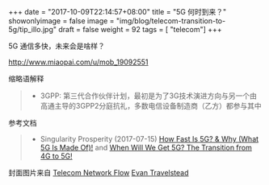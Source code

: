 +++
date = "2017-10-09T22:14:57+08:00"
title = "5G 何时到来？"
showonlyimage = false
image = "img/blog/telecom-transition-to-5g/tip_illo.jpg"
draft = false
weight = 92
tags = [ "telecom"]
+++

5G 通信多快，未来会是啥样？
<!--more-->

http://www.miaopai.com/u/mob_19092551


缩略语解释

> - 3GPP: 第三代合作伙伴计划，最初是为了3G技术演进方向与另一个由高通主导的3GPP2分庭抗礼，多数电信设备制造商（乙方）都参与其中

参考文档

> - Singularity Prosperity (2017-07-15) [How Fast Is 5G? & Why (What 5G Is Made Of)!](https://youtu.be/WXFuG75Aof0) and [When Will We Get 5G? The Transition from 4G to 5G!](https://youtu.be/voXhKzWzyzg)

封面图片来自 [Telecom Network Flow](https://dribbble.com/shots/2485472-Telecom-Network-Flow) <a href="https://dribbble.com/etravelstead"><i class="fa fa-dribbble" aria-hidden="true"></i> Evan Travelstead</a>
